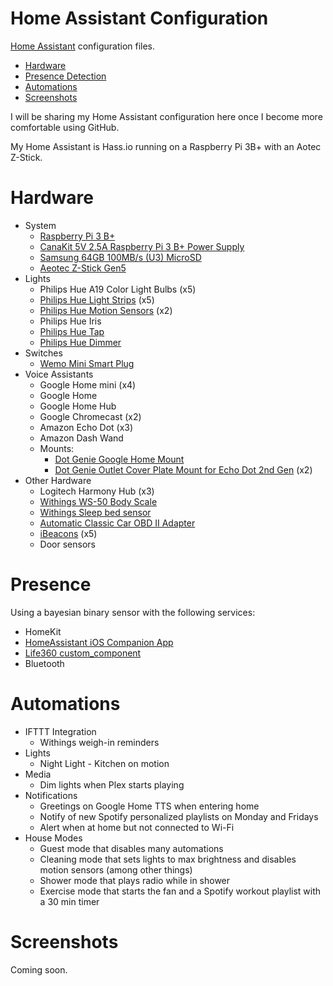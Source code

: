# Home Assistant Configuration
[Home Assistant](http://homeassistant.io) configuration files.

* [Hardware](#hardware)
* [Presence Detection](#presence)
* [Automations](#automations)
* [Screenshots](#screenshots)

I will be sharing my Home Assistant configuration here once I become more comfortable using GitHub.

My Home Assistant is Hass.io running on a Raspberry Pi 3B+ with an Aotec Z-Stick.

# Hardware
* System
  * [Raspberry Pi 3 B+](https://www.amazon.com/dp/B07BDR5PDW/)
  * [CanaKit 5V 2.5A Raspberry Pi 3 B+ Power Supply](https://www.amazon.com/CanaKit-Raspberry-Supply-Adapter-Listed/dp/B00MARDJZ4/)
  * [Samsung 64GB 100MB/s (U3) MicroSD](https://www.amazon.com/gp/product/B06XX29S9Q/)
  * [Aeotec Z-Stick Gen5](https://www.amazon.com/Aeotec-Z-Stick-Z-Wave-create-gateway/dp/B00X0AWA6E/)
* Lights
  * Philips Hue A19 Color Light Bulbs (x5)
  * [Philips Hue Light Strips](https://www.amazon.com/gp/product/B0167H33DU/) (x5)
  * [Philips Hue Motion Sensors](https://www.amazon.com/dp/B076MGK22M/) (x2)
  * Philips Hue Iris
  * [Philips Hue Tap](https://www.amazon.com/Philips-Hue-Batteries-Installation-Free-Exclusively/dp/B079P5H2WG/)
  * [Philips Hue Dimmer](https://www.amazon.com/Philips-Dimmer-Switch-Installation-Free-Exclusively/dp/B076MGKTGS/)
* Switches
  * [Wemo Mini Smart Plug](https://www.amazon.com/gp/product/B01NBI0A6R/)
* Voice Assistants
  * Google Home mini (x4)
  * Google Home
  * Google Home Hub
  * Google Chromecast (x2)
  * Amazon Echo Dot (x3)
  * Amazon Dash Wand
  * Mounts:
    * [Dot Genie Google Home Mount](https://www.amazon.com/gp/product/B078JNBMDG/)
    * [Dot Genie Outlet Cover Plate Mount for Echo Dot 2nd Gen](https://www.amazon.com/gp/product/B0785FY482/) (x2)
* Other Hardware
  * Logitech Harmony Hub (x3)
  * [Withings WS-50 Body Scale](https://www.amazon.com/gp/product/B00BKRQ4E8/)
  * [Withings Sleep bed sensor](https://www.amazon.com/Withings-Nokia-Sleep-Temperature-Compatible/dp/B078Z1B34S)
  * [Automatic Classic Car OBD II Adapter](https://www.amazon.com/Automatic-Connected-Realtime-Diagnostics-Detection/dp/B01JRBQ9PC/)
  * [iBeacons](https://www.amazon.com/gp/product/B019G0VVZC/) (x5)
  * Door sensors

# Presence
Using a bayesian binary sensor with the following services:
* HomeKit
* [HomeAssistant iOS Companion App](https://itunes.apple.com/us/app/home-assistant-companion/id1099568401)
* [Life360 custom_component](https://community.home-assistant.io/t/life360-device-tracker-platform/52406)
* Bluetooth

# Automations
* IFTTT Integration
  * Withings weigh-in reminders
* Lights
  * Night Light - Kitchen on motion
* Media
  * Dim lights when Plex starts playing
* Notifications
  * Greetings on Google Home TTS when entering home
  * Notify of new Spotify personalized playlists on Monday and Fridays
  * Alert when at home but not connected to Wi-Fi
* House Modes
  * Guest mode that disables many automations
  * Cleaning mode that sets lights to max brightness and disables motion sensors (among other things)
  * Shower mode that plays radio while in shower
  * Exercise mode that starts the fan and a Spotify workout playlist with a 30 min timer

# Screenshots
Coming soon.
